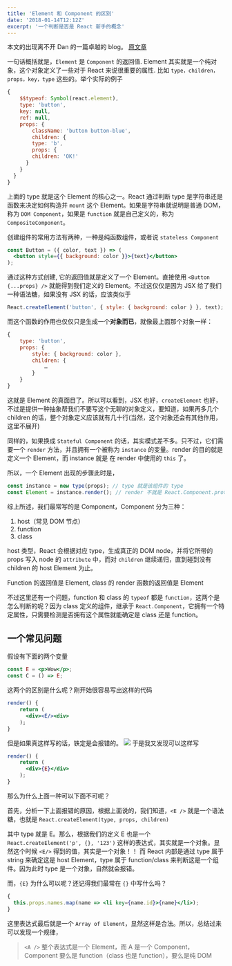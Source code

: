 ```yaml
---
title: 'Element 和 Component 的区别'
date: '2018-01-14T12:12Z'
excerpt: '一个判断是否是 React 新手的概念'
---
```


本文的出现离不开 Dan 的一篇卓越的 blog。
[原文章](https://reactjs.org/blog/2015/12/18/react-components-elements-and-instances.html)

一句话概括就是，`Element` 是 `Component` 的返回值.
Element 其实就是一个纯对象，这个对象定义了一些对于 React 来说很重要的属性.
比如 `type，children，props，key，type` 这些的。举个实际的例子

```js
{
	$$typeof: Symbol(react.element),
	type: 'button',
	key: null,
	ref: null,
	props: {
		className: 'button button-blue',
		children: {
		type: 'b',
		props: {
        children: 'OK!'
      }
    }
  }
}
```

上面的 type 就是这个 Element 的核心之一。React 通过判断 type 是字符串还是函数来决定如何构造并 `mount` 这个 Element。如果是字符串就说明是普通 DOM，称为 `DOM Component`，如果是 `function` 就是自己定义的，称为 `CompositeComponent`。

创建组件的常用方法有两种，一种是纯函数组件，或者说 `stateless Component`

```jsx
const Button = ({ color, text }) => (
  <button style={{ background: color }}>{text}</button>
);
```

通过这种方式创建, 它的返回值就是定义了一个 Element。直接使用 `<Button {...props} />` 就能得到我们定义的 Element。不过这仅仅是因为 JSX 给了我们一种语法糖，如果没有 JSX 的话，应该类似于

```js
React.createElement('button', { style: { background: color } }, text);
```

而这个函数的作用也仅仅只是生成一个**对象而已**，就像最上面那个对象一样：

```js
{
	type: 'button',
	props: {
		style: { background: color },
		children: {
			…
		}
	}
}
```

这就是 Element 的真面目了。所以可以看到，JSX 也好，`createElement` 也好，不过是提供一种抽象帮我们不要写这个无聊的对象定义，要知道，如果再多几个 children 的话，整个对象定义应该就有几十行(当然，这个对象还会有其他作用，这里不展开)

同样的，如果换成 `Stateful Component` 的话，其实模式差不多。只不过，它们需要一个 `render` 方法，并且拥有一个被称为 `instance` 的变量。render 的目的就是定义一个 Element，而 instance 就是 在 render 中使用的 `this` 了。

所以，一个 Element 出现的步骤此时是，

```js
const instance = new type(props); // type 就是该组件的 type
const Element = instance.render(); // render 不就是 React.Component.prototype 的方法吗
```

综上所述，我们最常写的是 Component，Component 分为三种：

1.  host（常见 DOM 节点）
2.  function
3.  class

host 类型，React 会根据对应 type，生成真正的 DOM node，并将它所带的 props 写入 node 的 `attribute` 中，而对 `children` 继续递归，直到碰到没有 children 的 host Element 为止。

Function 的返回值是 Element, class 的 render 函数的返回值是 Element

不过这里还有一个问题，function 和 class 的 `typeof` 都是 `function`，这两个是怎么判断的呢？因为 class 定义的组件，继承于 `React.Component`，它拥有一个特定属性，只需要检测是否拥有这个属性就能确定是 class 还是 function。

## 一个常见问题

假设有下面的两个变量

```jsx
const E = <p>Wow</p>;
const C = () => E;
```

这两个的区别是什么呢？刚开始很容易写出这样的代码

```jsx
render() {
	return (
	  <div><E/><div>
	);
}
```

但是如果真这样写的话，铁定是会报错的。
![](./96FFC213-7B8B-46A4-817B-2F13D2342247.png)
于是我又发现可以这样写

```jsx
render() {
	return (
	  <div>{E}</div>
	);
}
```

那么为什么上面一种可以下面不可呢？

首先，分析一下上面报错的原因，根据上面说的，我们知道，`<E />` 就是一个语法糖，也就是 `React.createElement(type, props, children)`

其中 type 就是 E。那么，根据我们的定义 E 也是一个 `React.createElement('p', {}, '123')` 这样的表达式，其实就是一个对象。显然这个时候 `<E/>` 得到的值，其实是一个对象！！ 而 React 内部是通过 type 属于 string 来确定这是 host Element，type 属于 function/class 来判断这是一个组件。因为此时 type 是一个对象，自然就会报错。

而，`{E}` 为什么可以呢？还记得我们最常在 `{}` 中写什么吗？

```jsx
{
  this.props.names.map(name => <li key={name.id}>{name}</li>);
}
```

这里表达式最后就是一个 `Array of Element`，显然这样是合法。所以，总结过来可以发现一个规律，

> `<A />` 整个表达式是一个 Element，而 A 是一个 Component， Component 要么是 function（class 也是 function），要么是纯 DOM

